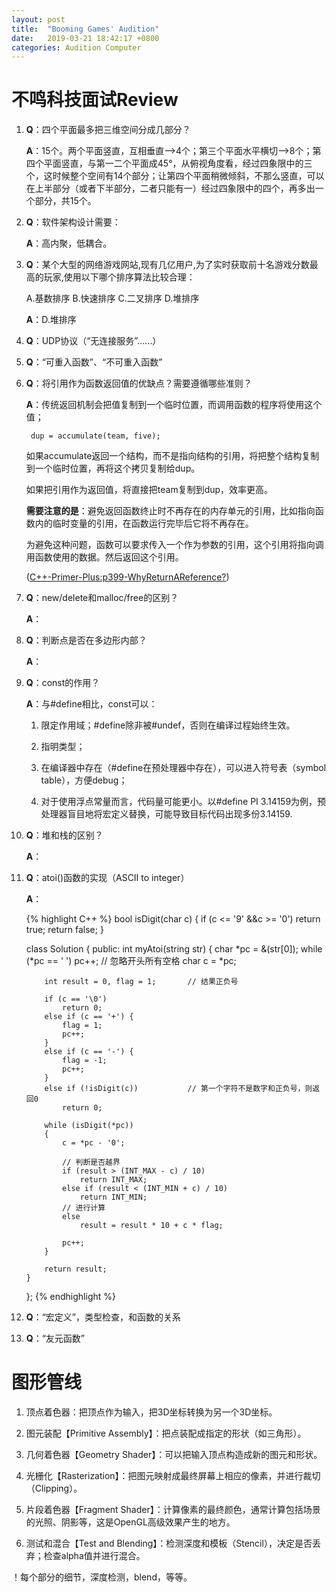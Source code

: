 ```yaml
---
layout: post
title:  "Booming Games' Audition"
date:   2019-03-21 18:42:17 +0800
categories: Audition Computer
---
```


# 不鸣科技面试Review

1. **Q**：四个平面最多把三维空间分成几部分？  
  
    **A**：15个。两个平面竖直，互相垂直-->4个；第三个平面水平横切-->8个；第四个平面竖直，与第一二个平面成45°，从俯视角度看，经过四象限中的三个，这时候整个空间有14个部分；让第四个平面稍微倾斜，不那么竖直，可以在上半部分（或者下半部分，二者只能有一）经过四象限中的四个，再多出一个部分，共15个。

2. **Q**：软件架构设计需要：  
  
    **A**：高内聚，低耦合。

3. **Q**：某个大型的网络游戏网站,现有几亿用户,为了实时获取前十名游戏分数最高的玩家,使用以下哪个排序算法比较合理： 
  
    A.基数排序    B.快速排序    C.二叉排序    D.堆排序  
    
    **A**：D.堆排序

4. **Q**：UDP协议（“无连接服务”……）

5. **Q**：“可重入函数”、“不可重入函数”

6. **Q**：将引用作为函数返回值的优缺点？需要遵循哪些准则？

    **A**：传统返回机制会把值复制到一个临时位置，而调用函数的程序将使用这个值；
    
        dup = accumulate(team, five);

    如果accumulate返回一个结构，而不是指向结构的引用，将把整个结构复制到一个临时位置，再将这个拷贝复制给dup。

    如果把引用作为返回值，将直接把team复制到dup，效率更高。

    **需要注意的是**：避免返回函数终止时不再存在的内存单元的引用，比如指向函数内的临时变量的引用，在函数运行完毕后它将不再存在。

    为避免这种问题，函数可以要求传入一个作为参数的引用，这个引用将指向调用函数使用的数据。然后返回这个引用。

    ([C++-Primer-Plus:p399-WhyReturnAReference?][c++primer])

7. **Q**：new/delete和malloc/free的区别？

    **A**：

8. **Q**：判断点是否在多边形内部？

    **A**：

9. **Q**：const的作用？

    **A**：与#define相比，const可以：
    
    1. 限定作用域；#define除非被#undef，否则在编译过程始终生效。

    2. 指明类型；

    3. 在编译器中存在（#define在预处理器中存在），可以进入符号表（symbol table），方便debug；

    4. 对于使用浮点常量而言，代码量可能更小。以#define PI 3.14159为例，预处理器盲目地将宏定义替换，可能导致目标代码出现多份3.14159.

10. **Q**：堆和栈的区别？

    **A**：

11. **Q**：atoi()函数的实现（ASCII to integer）

    **A**：

    {% highlight C++ %}
    bool isDigit(char c)
    {
        if (c <= '9' &&c >= '0') return true;
        return false;
    }

    class Solution {
    public:
        int myAtoi(string str) {
            char *pc = &(str[0]);
            while (*pc == ' ') pc++;        // 忽略开头所有空格
            char c = *pc;
            
            int result = 0, flag = 1;       // 结果正负号
            
            if (c == '\0')
                return 0;
            else if (c == '+') {
                flag = 1;
                pc++;
            }
            else if (c == '-') {
                flag = -1;
                pc++;
            }
            else if (!isDigit(c))           // 第一个字符不是数字和正负号，则返回0
                return 0;
            
            while (isDigit(*pc))
            {
                c = *pc - '0';

                // 判断是否越界
                if (result > (INT_MAX - c) / 10)
                    return INT_MAX;
                else if (result < (INT_MIN + c) / 10)
                    return INT_MIN;
                // 进行计算
                else
                    result = result * 10 + c * flag;

                pc++;
            }
            
            return result;
        }
    };
    {% endhighlight %}

12. **Q**：“宏定义”，类型检查，和函数的关系

13. **Q**：“友元函数”

# 图形管线

1. 顶点着色器：把顶点作为输入，把3D坐标转换为另一个3D坐标。

2. 图元装配【Primitive Assembly】：把点装配成指定的形状（如三角形）。

3. 几何着色器【Geometry Shader】：可以把输入顶点构造成新的图元和形状。

4. 光栅化【Rasterization】：把图元映射成最终屏幕上相应的像素，并进行裁切（Clipping）。

5. 片段着色器【Fragment Shader】：计算像素的最终颜色，通常计算包括场景的光照、阴影等，这是OpenGL高级效果产生的地方。

6. 测试和混合【Test and Blending】：检测深度和模板（Stencil），决定是否丢弃；检查alpha值并进行混合。

！每个部分的细节，深度检测，blend，等等。



[c++primer]: http://faculty.euc.ac.cy/scharalambous/csc132/books/c%2B%2B_book%201.pdf